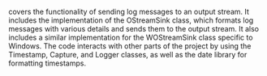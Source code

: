 covers the functionality of sending log messages to an output stream. It includes the implementation of the OStreamSink class, which formats log messages with various details and sends them to the output stream. It also includes a similar implementation for the WOStreamSink class specific to Windows. The code interacts with other parts of the project by using the Timestamp, Capture, and Logger classes, as well as the date library for formatting timestamps.